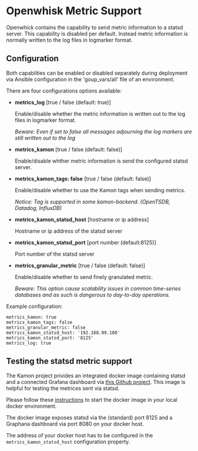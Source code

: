 # Openwhisk Metric Support

Openwhick contains the capability to send metric information to a statsd server. This capability is disabled per default. Instead metric information is normally written to the log files in logmarker format.

## Configuration

Both capabilties can be enabled or disabled separately during deployment via Ansible configuration in the 'goup_vars/all' file of an  environment.

There are four configurations options available:

- **metrics_log** [true / false  (default: true)] 

  Enable/disable whether the metric information is written out to the log files in logmarker format. 
  
  *Beware: Even if set to false all messages adjourning the log markers are still written out to the log*

- **metrics_kamon** [true / false (default: false)]

  Enable/disable whther metric information is send the configured statsd server.

- **metrics_kamon_tags: false** [true / false  (default: false)]

  Enable/disable whether to use the Kamon tags when sending metrics.
  
  *Notice: Tag is supported in some kamon-backend. (OpenTSDB, Datadog, InfluxDB)*

- **metrics_kamon_statsd_host** [hostname or ip address]

  Hostname or ip address of the statsd server

- **metrics_kamon_statsd_port** [port number (default:8125)]

  Port number of the statsd server

- **metrics_granular_metric** [true / false  (default: false)]

  Enable/disable whether to send finely granulated metric.
  
  *Beware: This option cause scalability issues in common time-series databases and as such is dangerous to day-to-day operations.*


Example configuration:

```
metrics_kamon: true
metrics_kamon_tags: false
metrics_granular_metric: false
metrics_kamon_statsd_host: '192.168.99.100'
metrics_kamon_statsd_port: '8125'
metrics_log: true
```

## Testing the statsd metric support

The Kamon project privides an integrated docker image containing statsd and a connected Grafana dashboard via [this Github project](https://github.com/kamon-io/docker-grafana-graphite). This image is helpful for testing the metrices sent via statsd.

Please follow these [instructions](https://github.com/kamon-io/docker-grafana-graphite/blob/master/README.md) to start the docker image in your local docker environment.

The docker image exposes statsd via the (standard) port 8125 and a Graphana dashboard via port 8080 on your docker host.

The address of your docker host has to be configured in the `metrics_kamon_statsd_host` configuration property.
